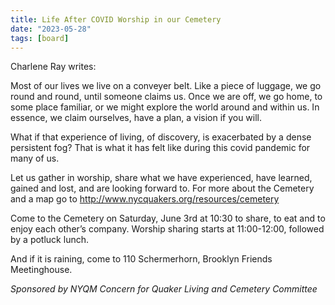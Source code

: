 ```yaml
---
title: Life After COVID Worship in our Cemetery
date: "2023-05-28"
tags: [board]
---
```


Charlene Ray writes:

Most of our lives we live on a conveyer belt. Like a piece of luggage, we go round and round, until someone claims us. Once we are off, we go home, to some place familiar, or we might explore the world around and within us. In essence, we claim ourselves, have a plan, a vision if you will.

What if that experience of living, of discovery, is exacerbated by a dense persistent fog? That is what it has felt like during this covid pandemic for many of us.

Let us gather in worship, share what we have experienced, have learned, gained and lost, and are looking forward to. For more about the Cemetery and a map go to http://www.nycquakers.org/resources/cemetery

Come to the Cemetery on Saturday, June 3rd at 10:30 to share, to eat and to enjoy each other’s company. Worship sharing starts at 11:00-12:00, followed by a potluck lunch.

And if it is raining, come to 110 Schermerhorn, Brooklyn Friends Meetinghouse.

_Sponsored by NYQM Concern for Quaker Living and Cemetery Committee_
